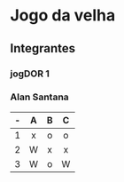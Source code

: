 # Jogo da velha
## Integrantes
### jogDOR 1
### Alan Santana

| -  |  A     | B     | C     |
| -- | :---:  | :---: | :---: |
| 1  | x      | o     | o     |
| 2  | W      | x     | x     |
| 3  | W      | o     | W    |